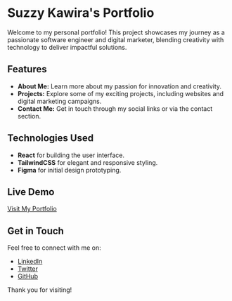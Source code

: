 # Suzzy Kawira's Portfolio

Welcome to my personal portfolio! This project showcases my journey as a passionate software engineer and digital marketer, blending creativity with technology to deliver impactful solutions.

## Features
- **About Me:** Learn more about my passion for innovation and creativity.
- **Projects:** Explore some of my exciting projects, including websites and digital marketing campaigns.
- **Contact Me:** Get in touch through my social links or via the contact section.

## Technologies Used
- **React** for building the user interface.
- **TailwindCSS** for elegant and responsive styling.
- **Figma** for initial design prototyping.

## Live Demo
[Visit My Portfolio](#) 

## Get in Touch
Feel free to connect with me on:
- [LinkedIn](#)
- [Twitter](#)
- [GitHub](#)

Thank you for visiting!
